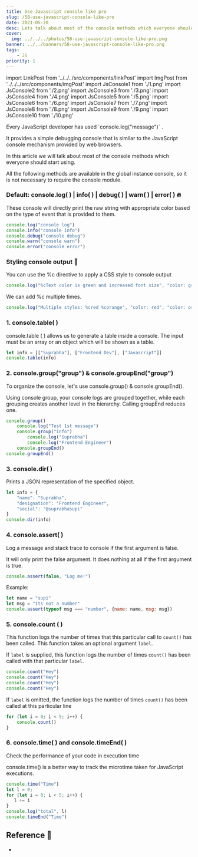 ```yaml
---
title: Use Javascript console like pro
slug: /58-use-javascript-console-like-pro
date: 2021-05-20
desc: Lets talk about most of the console methods which everyone should start using.
cover:
  img: ../../../photos/58-use-javascript-console-like-pro.png
banner: ../../banners/58-use-javascript-console-like-pro.png
tags:
    - JS
priority: 1
---
```


import LinkPost from '../../../src/components/linkPost'
import ImgPost from '../../../src/components/imgPost'
import JsConsole1 from './1.png'
import JsConsole2 from './2.png'
import JsConsole3 from './3.png'
import JsConsole4 from './4.png'
import JsConsole5 from './5.png'
import JsConsole6 from './6.png'
import JsConsole7 from './7.png'
import JsConsole8 from './8.png'
import JsConsole9 from './9.png'
import JsConsole10 from './10.png'

<p><span class='first-letter'>E</span>very JavaScript developer has used `console.log("message")` .</p>

It provides a simple debugging console that is similar to the JavaScript console mechanism provided by web browsers.

In this article we will talk about most of the console methods which everyone should start using.

All the following methods are available in the global instance console, so it is not necessary to require the console module.

### Default: console.log( ) | info( ) | debug( ) | warn( ) | error( ) 🔥

These console will directly print the raw string with appropriate color based on the type of event that is provided to them.

```js
console.log("console log")
console.info("console info")
console.debug("console debug")
console.warn("console warn")
console.error("console error")
```

<ImgPost src={JsConsole1} alt="default console type" />

### Styling console output 👻

You can use the %c directive to apply a CSS style to console output

```js
console.log("%cText color is green and increased font size", "color: green; font-size: 2rem;")
```

<ImgPost src={JsConsole2} alt="Styling console type" />

We can add %c multiple times.

```js
console.log("Multiple styles: %cred %corange", "color: red", "color: orange", "Additional unformatted message");
```

<ImgPost src={JsConsole3} alt="styling multiple console type" />

### 1. console.table( )  

console.table ( ) allows us to generate a table inside a console. The input must be an array or an object which will be shown as a table.

```js
let info = [["Suprabha"], ["Frontend Dev"], ["Javascript"]]
console.table(info)
```

<ImgPost src={JsConsole4} alt="console table" />

### 2. console.group("group") & console.groupEnd("group")

To organize the console, let's use console.group() & console.groupEnd().

Using console group, your console logs are grouped together, while each grouping creates another level in the hierarchy. Calling groupEnd reduces one.

```js
console.group()
    console.log("Test 1st message")
    console.group("info")
        console.log("Suprabha")
        console.log("Frontend Engineer")
    console.groupEnd()
console.groupEnd()
```

<ImgPost src={JsConsole5} alt="console group and groupEnd" />

### 3. console.dir( )

Prints a JSON representation of the specified object.

```js
let info = {
    "name": "Suprabha", 
    "designation": "Frontend Engineer",
    "social": "@suprabhasupi"    
}
console.dir(info)
```

<ImgPost src={JsConsole6} alt="console dir" />

### 4.  console.assert( )

Log a message and stack trace to console if the first argument is false.

It will only print the false argument. It does nothing at all if the first argument is true.

```js
console.assert(false, "Log me!")
```

Example:

```js
let name = "supi"
let msg = "Its not a number"
console.assert(typeof msg === "number", {name: name, msg: msg})
```

<ImgPost src={JsConsole7} alt="console assert" />

### 5. console.count ( )

This function logs the number of times that this particular call to `count()` has been called. This function takes an optional argument `label`.

If `label` is supplied, this function logs the number of times `count()` has been called with that particular `label`.

```js
console.count("Hey")
console.count("Hey")
console.count("Hey")
console.count("Hey")
```

<ImgPost src={JsConsole8} alt="console count with label" />

If `label` is omitted, the function logs the number of times `count()` has been called at this particular line

```js
for (let i = 0; i < 5; i++) {
    console.count()
}
```

<ImgPost src={JsConsole9} alt="console count without label" />

### 6. console.time( ) and console.timeEnd( )

Check the performance of your code in execution time

console.time() is a better way to track the microtime taken for JavaScript executions.

```js
console.time("Time")
let l = 0;
for (let i = 0; i < 5; i++) {
   l += i
}
console.log("total", l)
console.timeEnd("Time")
```

<ImgPost src={JsConsole10} alt="console time and timeEnd" />

## Reference 🧐

- <LinkPost href="https://developer.mozilla.org/en-US/docs/Web/API/Console" name="MDN Doc Console" />
